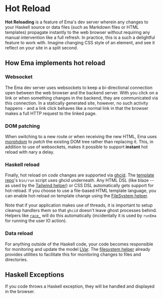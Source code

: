 # Hot Reload

**Hot Reloading** is a feature of Ema's dev server wherein any changes to your Haskell source or data files (such as Markdown files or HTML templates) propagate instantly to the web browser without requiring any manual intervention like a full refresh. In practice, this is a such a delightful feature to work with. Imagine changing CSS style of an element, and see it reflect on your site in a split second.

## How Ema implements hot reload

### Websocket

The Ema dev server uses websockets to keep a bi-directional connection open between the web browser and the backend server. With you click on a link or when something changes in the backend, they are communicated via this connection. In a statically generated site, however, no such activity happens - and a link click behaves like a normal link in that the browser makes a full HTTP request to the linked page.

### DOM patching

When switching to a new route or when receiving the new HTML, Ema uses [morphdom](https://github.com/patrick-steele-idem/morphdom) to _patch_ the existing DOM tree rather than replacing it. This, in addition to use of websockets, makes it possible to support **instant** hot reload with nary a delay. 

### Haskell reload

Finally, hot reload on _code_ changes are supported via [ghcid](https://github.com/ndmitchell/ghcid). The [template repo](https://github.com/srid/ema-docs)'s `bin/run` script uses ghcid underneath. Any HTML DSL (like blaze -- as used by the [Tailwind helper](guide/helpers/tailwind.md)) or CSS DSL automatically gets support for hot-reload. If you choose to use a file-based HTML template language, you can enable hot-reload on template change using the [FileSystem helper](guide/helpers/filesystem.md).

Note that if your application makes use of threads, it is important to setup cleanup handlers them so that `ghcid` doesn't leave ghost processes behind. Helpers like [`race_`](https://hackage.haskell.org/package/async-2.2.3/docs/Control-Concurrent-Async.html#v:race_) will do this automatically (incidentally it is used by `runEma` for running the user IO action).

### Data reload

For anything outside of the Haskell code, your code becomes responsible for monitoring and update the model [LVar](concepts/lvar.md). The [filesystem helper](guide/helpers/filesystem.md) already provides utilities to facilitate this for monitoring changes to files and directories.

## Haskell Exceptions

If you code throws a Haskell exception, they will be handled and displayed in the browser.
